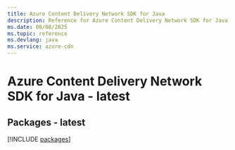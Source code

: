 ```yaml
---
title: Azure Content Delivery Network SDK for Java
description: Reference for Azure Content Delivery Network SDK for Java
ms.date: 08/08/2025
ms.topic: reference
ms.devlang: java
ms.service: azure-cdn
---
```

# Azure Content Delivery Network SDK for Java - latest
## Packages - latest
[!INCLUDE [packages](content-delivery-network-index.md)]